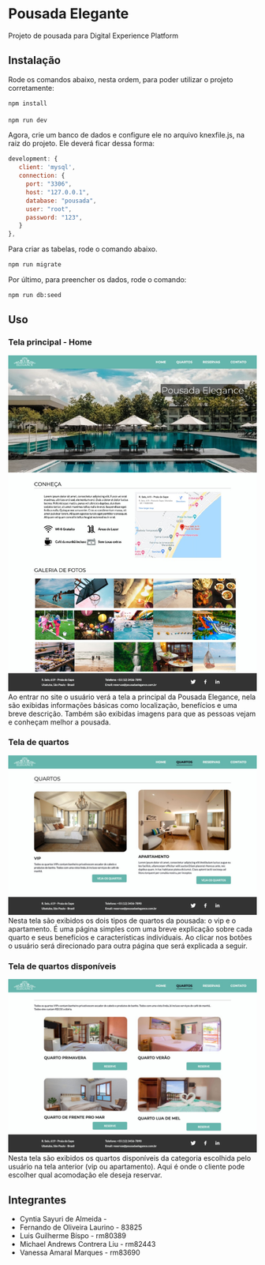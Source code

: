 # Pousada Elegante

Projeto de pousada para Digital Experience Platform 

## Instalação

Rode os comandos abaixo, nesta ordem, para poder utilizar o projeto corretamente:


```bash
npm install

npm run dev
```


Agora, crie um banco de dados e configure ele no arquivo knexfile.js, na raiz do projeto. Ele deverá ficar dessa forma:

```js
development: {
   client: 'mysql',
   connection: {
     port: "3306",
     host: "127.0.0.1",
     database: "pousada",
     user: "root",
     password: "123",
   }
},
```

Para criar as tabelas, rode o comando abaixo.


```bash
npm run migrate
```

Por último, para preencher os dados, rode o comando:
```bash
npm run db:seed

```

## Uso

### Tela principal - Home
![Home](src/public/assets/images/markdown/home.jpeg)
Ao entrar no site o usuário verá a tela a principal da Pousada Elegance, nela são exibidas informações básicas como localização,
benefícios e uma breve descrição. Também são exibidas imagens para que as pessoas vejam e conheçam melhor a pousada.

### Tela de quartos
![Tipos](src/public/assets/images/markdown/tipos.jpeg)
Nesta tela são exibidos os dois tipos de quartos da pousada: o vip e o apartamento. É uma página simples com uma breve explicação
sobre cada quarto e seus benefícios e características individuais. Ao clicar nos botões o usuário será direcionado para outra página
que será explicada a seguir.

### Tela de quartos disponíveis
![Quartos](src/public/assets/images/markdown/quartos.jpeg)
Nesta tela são exibidos os quartos disponíveis da categoria escolhida pelo usuário na tela anterior (vip ou apartamento). Aqui é onde
o cliente pode escolher qual acomodação ele deseja reservar.

## Integrantes
- Cyntia Sayuri de Almeida - 
- Fernando de Oliveira Laurino - 83825
- Luis Guilherme Bíspo - rm80389
- Michael Andrews Contrera Liu - rm82443
- Vanessa Amaral Marques - rm83690
